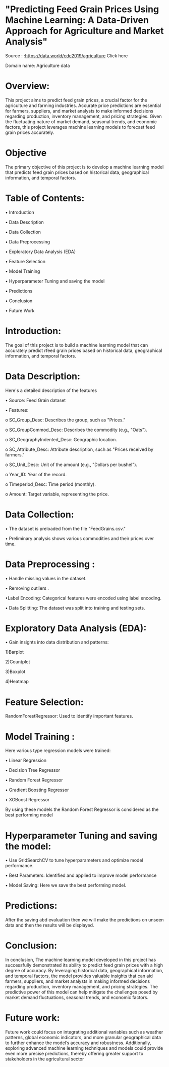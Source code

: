 # "Predicting Feed Grain Prices Using Machine Learning: A Data-Driven Approach for Agriculture and Market Analysis"

Source : :https://data.world/cdc2019/agriculture Click here

Domain name: Agriculture data

# Overview:

This project aims to predict feed grain prices, a crucial factor for the agriculture and farming industries. Accurate price predictions are essential for farmers, suppliers, and market analysts to make informed decisions regarding production, inventory management, and pricing strategies. Given the fluctuating nature of market demand, seasonal trends, and economic factors, this project leverages machine learning models to forecast feed grain prices accurately.

# Objective
The primary objective of this project is to develop a machine learning model that predicts feed grain prices based on historical data, geographical information, and temporal factors.

# Table of Contents:

•	Introduction

•	Data Description

•	Data Collection

•	Data Preprocessing

•	Exploratory Data Analysis (EDA)

•	Feature Selection

•	Model Training

•	Hyperparameter Tuning and saving the model

•	Predictions

•	Conclusion

•	Future Work


# Introduction:
The goal of this project is to build a machine learning model that can accurately predict rfeed grain prices based on historical data, geographical information, and temporal factors.
 
# Data Description:

Here's a detailed description of the features 

•	Source: Feed Grain dataset

•	Features:

o	SC_Group_Desc: Describes the group, such as "Prices."

o	SC_GroupCommod_Desc: Describes the commodity (e.g., "Oats").

o	SC_GeographyIndented_Desc: Geographic location.

o	SC_Attribute_Desc: Attribute description, such as "Prices received by farmers."

o	SC_Unit_Desc: Unit of the amount (e.g., "Dollars per bushel").

o	Year_ID: Year of the record.

o	Timeperiod_Desc: Time period (monthly).

o	Amount: Target variable, representing the price.

# Data Collection:
   
•	The dataset is preloaded from the file "FeedGrains.csv."

•	Preliminary analysis shows various commodities and their prices over time.

#  Data Preprocessing :
   
•	Handle missing values in the dataset.

•	Removing outliers .

•Label Encoding: Categorical features were encoded using label encoding.

•	Data Splitting: The dataset was split into training and testing sets.

# Exploratory Data Analysis (EDA):

•	Gain insights into data distribution and patterns:

1)Barplot

2)Countplot

3)Boxplot

4)Heatmap

# Feature Selection:
RandomForestRegressor: Used to identify important features.

# Model Training :
Here various type regression models were trained:

•	Linear Regression

•	Decision Tree Regressor

•	Random Forest Regressor

•	Gradient Boosting Regressor

•	XGBoost Regressor

By using these models the Random Forest Regressor is considered as the best performing model

# Hyperparameter Tuning and saving the model:

•	Use GridSearchCV to tune hyperparameters and optimize model performance.

•	Best Parameters: Identified and applied to improve model performance

•	Model Saving: Here we save the best performing model.

# Predictions:
After the saving abd evaluation then we will make the predictions on unseen data and then the results will be displayed.

# Conclusion:

In conclusion, The machine learning model developed in this project has successfully demonstrated its ability to predict feed grain prices with a high degree of accuracy. By leveraging historical data, geographical information, and temporal factors, the model provides valuable insights that can aid farmers, suppliers, and market analysts in making informed decisions regarding production, inventory management, and pricing strategies. The predictive power of this model can help mitigate the challenges posed by market demand fluctuations, seasonal trends, and economic factors.

# Future work:

Future work could focus on integrating additional variables such as weather patterns, global economic indicators, and more granular geographical data to further enhance the model’s accuracy and robustness. Additionally, exploring advanced machine learning techniques and models could provide even more precise predictions, thereby offering greater support to stakeholders in the agricultural sector

